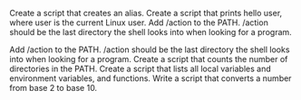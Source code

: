 Create a script that creates an alias.
Create a script that prints hello user, where user is the current Linux user.
Add /action to the PATH. /action should be the last directory the shell looks into when looking for a program.

Add /action to the PATH. /action should be the last directory the shell looks into when looking for a program.
Create a script that counts the number of directories in the PATH.
Create a script that lists all local variables and environment variables, and functions.
Write a script that converts a number from base 2 to base 10.


